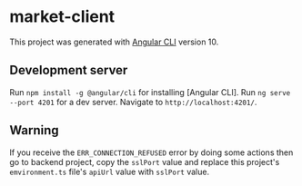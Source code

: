 # market-client

This project was generated with [Angular CLI](https://github.com/angular/angular-cli) version 10.

## Development server

Run `npm install -g @angular/cli` for installing [Angular CLI].
Run `ng serve --port 4201` for a dev server. Navigate to `http://localhost:4201/`.

## Warning

If you receive the `ERR_CONNECTION_REFUSED` error by doing some actions then go to backend project, copy the `sslPort` value and replace this project's `emvironment.ts` file's `apiUrl` value with `sslPort` value.
